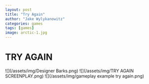```yaml
---
layout: post
title: "Try Again"
author: "Jake Wylykanowitz"
categories: games
tags: [games]
image: arctic-1.jpg
---
```


# TRY AGAIN

![](/assets/img/Designer Barks.png)
![](/assets/img/TRY AGAIN SCREENPLAY.png)
![](/assets/img/gameplay example try again.png)
